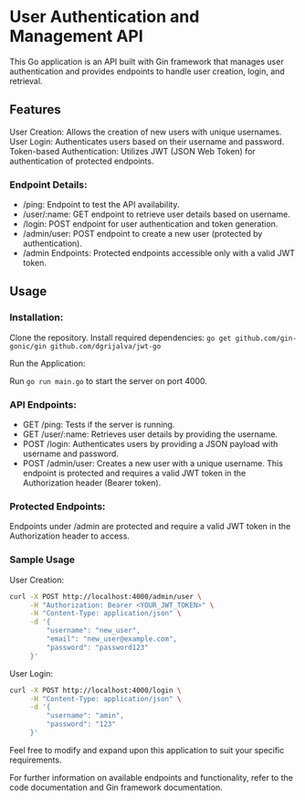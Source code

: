 # User Authentication and Management API
This Go application is an API built with Gin framework that manages user authentication and provides endpoints to handle user creation, login, and retrieval.

## Features
User Creation: Allows the creation of new users with unique usernames.
User Login: Authenticates users based on their username and password.
Token-based Authentication: Utilizes JWT (JSON Web Token) for authentication of protected endpoints.

### Endpoint Details:
 - /ping: Endpoint to test the API availability.
 - /user/:name: GET endpoint to retrieve user details based on username.
 - /login: POST endpoint for user authentication and token generation.
 - /admin/user: POST endpoint to create a new user (protected by authentication).
 - /admin Endpoints: Protected endpoints accessible only with a valid JWT token.

## Usage

### Installation:

Clone the repository.
Install required dependencies: `go get github.com/gin-gonic/gin github.com/dgrijalva/jwt-go`

Run the Application:

Run `go run main.go` to start the server on port 4000.

### API Endpoints:

- GET /ping: Tests if the server is running.
- GET /user/:name: Retrieves user details by providing the username.
- POST /login: Authenticates users by providing a JSON payload with username and password.
- POST /admin/user: Creates a new user with a unique username. This endpoint is protected and requires a valid JWT token in the Authorization header (Bearer token).

### Protected Endpoints:

Endpoints under /admin are protected and require a valid JWT token in the Authorization header to access.


### Sample Usage

User Creation:
```bash
curl -X POST http://localhost:4000/admin/user \
     -H "Authorization: Bearer <YOUR_JWT_TOKEN>" \
     -H "Content-Type: application/json" \
     -d '{
         "username": "new_user",
         "email": "new_user@example.com",
         "password": "password123"
     }'
```

User Login:

```bash
curl -X POST http://localhost:4000/login \
     -H "Content-Type: application/json" \
     -d '{
         "username": "amin",
         "password": "123"
     }'
```

Feel free to modify and expand upon this application to suit your specific requirements.

For further information on available endpoints and functionality, refer to the code documentation and Gin framework documentation.
